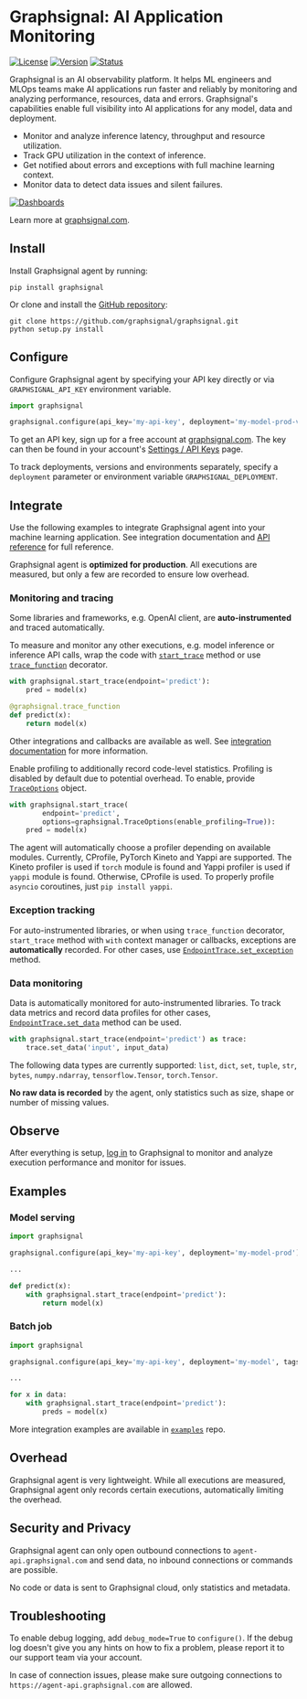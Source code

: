# Graphsignal: AI Application Monitoring

[![License](http://img.shields.io/github/license/graphsignal/graphsignal)](https://github.com/graphsignal/graphsignal/blob/main/LICENSE)
[![Version](https://img.shields.io/github/v/tag/graphsignal/graphsignal?label=version)](https://github.com/graphsignal/graphsignal)
[![Status](https://img.shields.io/uptimerobot/status/m787882560-d6b932eb0068e8e4ade7f40c?label=SaaS%20status)](https://stats.uptimerobot.com/gMBNpCqqqJ)


Graphsignal is an AI observability platform. It helps ML engineers and MLOps teams make AI applications run faster and reliably by monitoring and analyzing performance, resources, data and errors. Graphsignal's capabilities enable full visibility into AI applications for any model, data and deployment.

* Monitor and analyze inference latency, throughput and resource utilization.
* Track GPU utilization in the context of inference.
* Get notified about errors and exceptions with full machine learning context.
* Monitor data to detect data issues and silent failures.

[![Dashboards](https://graphsignal.com/external/screencast-dashboards.gif)](https://graphsignal.com/)

Learn more at [graphsignal.com](https://graphsignal.com).


## Install

Install Graphsignal agent by running:

```
pip install graphsignal
```

Or clone and install the [GitHub repository](https://github.com/graphsignal/graphsignal):

```
git clone https://github.com/graphsignal/graphsignal.git
python setup.py install
```


## Configure

Configure Graphsignal agent by specifying your API key directly or via `GRAPHSIGNAL_API_KEY` environment variable.

```python
import graphsignal

graphsignal.configure(api_key='my-api-key', deployment='my-model-prod-v1') 
```

To get an API key, sign up for a free account at [graphsignal.com](https://graphsignal.com). The key can then be found in your account's [Settings / API Keys](https://app.graphsignal.com/settings/api-keys) page.

To track deployments, versions and environments separately, specify a `deployment` parameter or environment variable `GRAPHSIGNAL_DEPLOYMENT`.


## Integrate

Use the following examples to integrate Graphsignal agent into your machine learning application. See integration documentation and [API reference](https://graphsignal.com/docs/reference/python-api/) for full reference.

Graphsignal agent is **optimized for production**. All executions are measured, but only a few are recorded to ensure low overhead.


### Monitoring and tracing

Some libraries and frameworks, e.g. OpenAI client, are **auto-instrumented** and traced automatically.

To measure and monitor any other executions, e.g. model inference or inference API calls, wrap the code with [`start_trace`](https://graphsignal.com/docs/reference/python-api/#graphsignalstart_trace) method or use [`trace_function`](https://graphsignal.com/docs/reference/python-api/#graphsignaltrace_function) decorator.

```python
with graphsignal.start_trace(endpoint='predict'):
    pred = model(x)
```

```python
@graphsignal.trace_function
def predict(x):
    return model(x)
```

Other integrations and callbacks are available as well. See [integration documentation](https://graphsignal.com/docs/) for more information.


Enable profiling to additionally record code-level statistics. Profiling is disabled by default due to potential overhead. To enable, provide [`TraceOptions`](https://graphsignal.com/docs/reference/python-api/#graphsignaltraceoptions) object.

```python
with graphsignal.start_trace(
        endpoint='predict', 
        options=graphsignal.TraceOptions(enable_profiling=True)):
    pred = model(x)
```

The agent will automatically choose a profiler depending on available modules. Currently, CProfile, PyTorch Kineto and Yappi are supported. The Kineto profiler is used if `torch` module is found and Yappi profiler is used if `yappi` module is found. Otherwise, CProfile is used. To properly profile `asyncio` coroutines, just `pip install yappi`.


### Exception tracking

For auto-instrumented libraries, or when using `trace_function` decorator, `start_trace` method with `with` context manager or callbacks, exceptions are **automatically** recorded. For other cases, use [`EndpointTrace.set_exception`](https://graphsignal.com/docs/reference/python-api/#graphsignalendpointtraceset_exception) method.


### Data monitoring

Data is automatically monitored for auto-instrumented libraries. To track data metrics and record data profiles for other cases, [`EndpointTrace.set_data`](https://graphsignal.com/docs/reference/python-api/#graphsignalendpointtraceset_data) method can be used.

```python
with graphsignal.start_trace(endpoint='predict') as trace:
    trace.set_data('input', input_data)
```

The following data types are currently supported: `list`, `dict`, `set`, `tuple`, `str`, `bytes`, `numpy.ndarray`, `tensorflow.Tensor`, `torch.Tensor`.

**No raw data is recorded** by the agent, only statistics such as size, shape or number of missing values.


## Observe

After everything is setup, [log in](https://app.graphsignal.com/) to Graphsignal to monitor and analyze execution performance and monitor for issues.


## Examples

### Model serving

```python
import graphsignal

graphsignal.configure(api_key='my-api-key', deployment='my-model-prod')

...

def predict(x):
    with graphsignal.start_trace(endpoint='predict'):
        return model(x)
```

### Batch job

```python
import graphsignal

graphsignal.configure(api_key='my-api-key', deployment='my-model', tags=dict(job_id='job1'))

...

for x in data:
    with graphsignal.start_trace(endpoint='predict'):
        preds = model(x)
```

More integration examples are available in [`examples`](https://github.com/graphsignal/examples) repo.


## Overhead

Graphsignal agent is very lightweight. While all executions are measured, Graphsignal agent only records certain executions, automatically limiting the overhead.


## Security and Privacy

Graphsignal agent can only open outbound connections to `agent-api.graphsignal.com` and send data, no inbound connections or commands are possible.

No code or data is sent to Graphsignal cloud, only statistics and metadata.


## Troubleshooting

To enable debug logging, add `debug_mode=True` to `configure()`. If the debug log doesn't give you any hints on how to fix a problem, please report it to our support team via your account.

In case of connection issues, please make sure outgoing connections to `https://agent-api.graphsignal.com` are allowed.
